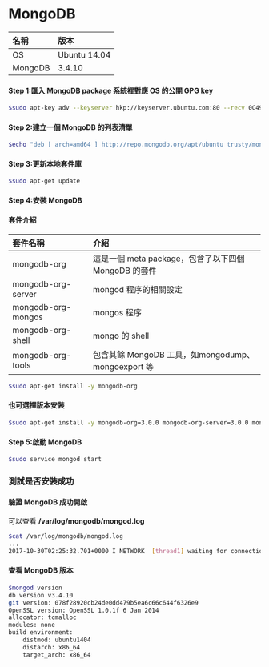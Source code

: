 # MongoDB

| 名稱 | 版本 |
| :--- | :--- |
| OS | Ubuntu 14.04 |
| MongoDB | 3.4.10 |

#### Step 1:匯入 MongoDB package 系統裡對應 OS 的公開 GPG key

```bash
$sudo apt-key adv --keyserver hkp://keyserver.ubuntu.com:80 --recv 0C49F3730359A14518585931BC711F9BA15703C6
```

#### Step 2:建立一個 MongoDB 的列表清單

```bash
$echo "deb [ arch=amd64 ] http://repo.mongodb.org/apt/ubuntu trusty/mongodb-org/3.4 multiverse" | sudo tee /etc/apt/sources.list.d/mongodb-org-3.4.list
```

#### Step 3:更新本地套件庫

```bash
$sudo apt-get update
```

#### Step 4:安裝 MongoDB

#### 套件介紹

| 套件名稱 | 介紹 |
| :--- | :--- |
| mongodb-org | 這是一個 meta package，包含了以下四個 MongoDB 的套件 |
| mongodb-org-server | mongod 程序的相關設定 |
| mongodb-org-mongos | mongos 程序 |
| mongodb-org-shell | mongo 的 shell |
| mongodb-org-tools | 包含其餘 MongoDB 工具，如mongodump、mongoexport 等 |

```bash
$sudo apt-get install -y mongodb-org
```

#### 也可選擇版本安裝

```bash
$sudo apt-get install -y mongodb-org=3.0.0 mongodb-org-server=3.0.0 mongodb-org-shell=3.0.0 mongodb-org-mongos=3.0.0 mongodb-org-tools=3.0.0
```

#### Step 5:啟動 MongoDB

```bash
$sudo service mongod start
```

### 測試是否安裝成功

#### 驗證 MongoDB 成功開啟

可以查看 **/var/log/mongodb/mongod.log**

```bash
$cat /var/log/mongodb/mongod.log
...
2017-10-30T02:25:32.701+0000 I NETWORK  [thread1] waiting for connections on port 27017
```

#### 查看 MongoDB 版本

```bash
$mongod version
db version v3.4.10
git version: 078f28920cb24de0dd479b5ea6c66c644f6326e9
OpenSSL version: OpenSSL 1.0.1f 6 Jan 2014
allocator: tcmalloc
modules: none
build environment:
    distmod: ubuntu1404
    distarch: x86_64
    target_arch: x86_64
```



